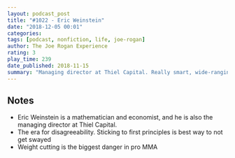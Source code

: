 ```yaml
---
layout: podcast_post
title: "#1022 - Eric Weinstein"
date: "2018-12-05 00:01"
categories:
tags: [podcast, nonfiction, life, joe-rogan]
author: The Joe Rogan Experience
rating: 3
play_time: 239
date_published: 2018-11-15
summary: "Managing director at Thiel Capital. Really smart, wide-ranging discussion."
---
```


## Notes

* Eric Weinstein is a mathematician and economist, and he is also the managing
director at Thiel Capital.
* The era for disagreeability. Sticking to first principles is best way to not
get swayed
* Weight cutting is the biggest danger in pro MMA
